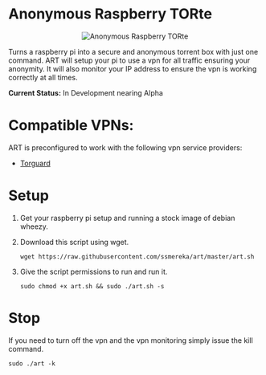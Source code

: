 Anonymous Raspberry TORte
=========================

<p align="center">
  <img src="http://i.imgur.com/pTzupF0.jpg?1" alt="Anonymous Raspberry TORte"/>
</p>


Turns a raspberry pi into a secure and anonymous torrent box with just one command.  ART will setup your pi to use a vpn for all traffic ensuring your anonymity.  It will also monitor your IP address to ensure the vpn is working correctly at all times.

**Current Status:** In Development nearing Alpha

# Compatible VPNs:
ART is preconfigured to work with the following vpn service providers:

  * [Torguard](https://torguard.net/)

# Setup

  1. Get your raspberry pi setup and running a stock image of debian wheezy.
  2. Download this script using wget.

      `wget https://raw.githubusercontent.com/ssmereka/art/master/art.sh`

  3. Give the script permissions to run and run it.

      `sudo chmod +x art.sh && sudo ./art.sh -s`
      
# Stop
If you need to turn off the vpn and the vpn monitoring simply issue the kill command.

`sudo ./art -k`



